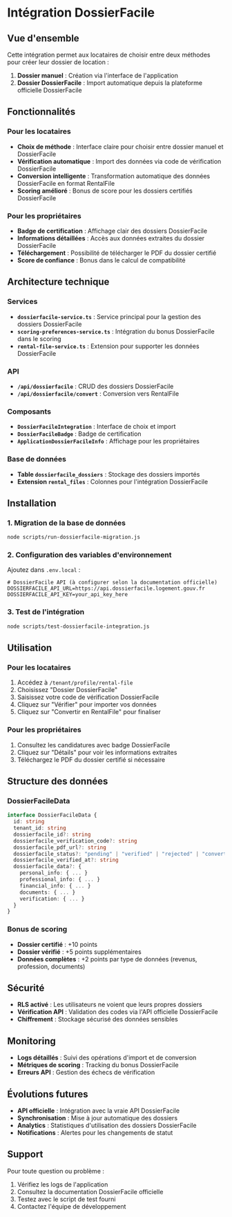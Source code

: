 # Intégration DossierFacile

## Vue d'ensemble

Cette intégration permet aux locataires de choisir entre deux méthodes pour créer leur dossier de location :
1. **Dossier manuel** : Création via l'interface de l'application
2. **Dossier DossierFacile** : Import automatique depuis la plateforme officielle DossierFacile

## Fonctionnalités

### Pour les locataires

- **Choix de méthode** : Interface claire pour choisir entre dossier manuel et DossierFacile
- **Vérification automatique** : Import des données via code de vérification DossierFacile
- **Conversion intelligente** : Transformation automatique des données DossierFacile en format RentalFile
- **Scoring amélioré** : Bonus de score pour les dossiers certifiés DossierFacile

### Pour les propriétaires

- **Badge de certification** : Affichage clair des dossiers DossierFacile
- **Informations détaillées** : Accès aux données extraites du dossier DossierFacile
- **Téléchargement** : Possibilité de télécharger le PDF du dossier certifié
- **Score de confiance** : Bonus dans le calcul de compatibilité

## Architecture technique

### Services

- **`dossierfacile-service.ts`** : Service principal pour la gestion des dossiers DossierFacile
- **`scoring-preferences-service.ts`** : Intégration du bonus DossierFacile dans le scoring
- **`rental-file-service.ts`** : Extension pour supporter les données DossierFacile

### API

- **`/api/dossierfacile`** : CRUD des dossiers DossierFacile
- **`/api/dossierfacile/convert`** : Conversion vers RentalFile

### Composants

- **`DossierFacileIntegration`** : Interface de choix et import
- **`DossierFacileBadge`** : Badge de certification
- **`ApplicationDossierFacileInfo`** : Affichage pour les propriétaires

### Base de données

- **Table `dossierfacile_dossiers`** : Stockage des dossiers importés
- **Extension `rental_files`** : Colonnes pour l'intégration DossierFacile

## Installation

### 1. Migration de la base de données

```bash
node scripts/run-dossierfacile-migration.js
```

### 2. Configuration des variables d'environnement

Ajoutez dans `.env.local` :

```env
# DossierFacile API (à configurer selon la documentation officielle)
DOSSIERFACILE_API_URL=https://api.dossierfacile.logement.gouv.fr
DOSSIERFACILE_API_KEY=your_api_key_here
```

### 3. Test de l'intégration

```bash
node scripts/test-dossierfacile-integration.js
```

## Utilisation

### Pour les locataires

1. Accédez à `/tenant/profile/rental-file`
2. Choisissez "Dossier DossierFacile"
3. Saisissez votre code de vérification DossierFacile
4. Cliquez sur "Vérifier" pour importer vos données
5. Cliquez sur "Convertir en RentalFile" pour finaliser

### Pour les propriétaires

1. Consultez les candidatures avec badge DossierFacile
2. Cliquez sur "Détails" pour voir les informations extraites
3. Téléchargez le PDF du dossier certifié si nécessaire

## Structure des données

### DossierFacileData

```typescript
interface DossierFacileData {
  id: string
  tenant_id: string
  dossierfacile_id?: string
  dossierfacile_verification_code?: string
  dossierfacile_pdf_url?: string
  dossierfacile_status?: "pending" | "verified" | "rejected" | "converted"
  dossierfacile_verified_at?: string
  dossierfacile_data?: {
    personal_info: { ... }
    professional_info: { ... }
    financial_info: { ... }
    documents: { ... }
    verification: { ... }
  }
}
```

### Bonus de scoring

- **Dossier certifié** : +10 points
- **Dossier vérifié** : +5 points supplémentaires
- **Données complètes** : +2 points par type de données (revenus, profession, documents)

## Sécurité

- **RLS activé** : Les utilisateurs ne voient que leurs propres dossiers
- **Vérification API** : Validation des codes via l'API officielle DossierFacile
- **Chiffrement** : Stockage sécurisé des données sensibles

## Monitoring

- **Logs détaillés** : Suivi des opérations d'import et de conversion
- **Métriques de scoring** : Tracking du bonus DossierFacile
- **Erreurs API** : Gestion des échecs de vérification

## Évolutions futures

- **API officielle** : Intégration avec la vraie API DossierFacile
- **Synchronisation** : Mise à jour automatique des dossiers
- **Analytics** : Statistiques d'utilisation des dossiers DossierFacile
- **Notifications** : Alertes pour les changements de statut

## Support

Pour toute question ou problème :
1. Vérifiez les logs de l'application
2. Consultez la documentation DossierFacile officielle
3. Testez avec le script de test fourni
4. Contactez l'équipe de développement
